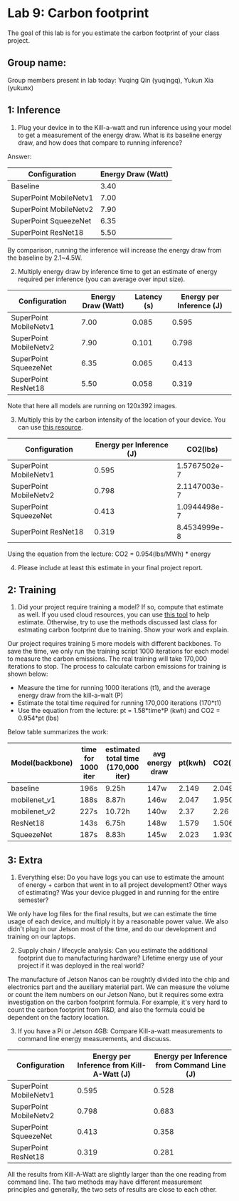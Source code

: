 Lab 9: Carbon footprint
===
The goal of this lab is for you estimate the carbon footprint of your class project.

Group name:
---
Group members present in lab today: Yuqing Qin (yuqingq), Yukun Xia (yukunx)

1: Inference
----
1. Plug your device in to the Kill-a-watt and run inference using your model to get a measurement of the energy draw. What is its baseline energy draw, and how does that compare to running inference?

Answer:

| Configuration          | Energy Draw (Watt) |
|------------------------|--------------------|
| Baseline               | 3.40               |
| SuperPoint MobileNetv1 | 7.00               |
| SuperPoint MobileNetv2 | 7.90               |
| SuperPoint SqueezeNet  | 6.35               |
| SuperPoint ResNet18    | 5.50               |

By comparison, running the inference will increase the energy draw from the baseline by 2.1~4.5W.


2. Multiply energy draw by inference time to get an estimate of energy required per inference (you can average over input size).

| Configuration          | Energy Draw (Watt) | Latency (s) | Energy per Inference (J) |
|------------------------|--------------------|-------------|--------------------------|
| SuperPoint MobileNetv1 | 7.00               | 0.085       | 0.595                    |
| SuperPoint MobileNetv2 | 7.90               | 0.101       | 0.798                    |
| SuperPoint SqueezeNet  | 6.35               | 0.065       | 0.413                    |
| SuperPoint ResNet18    | 5.50               | 0.058       | 0.319                    |

Note that here all models are running on 120x392 images.

3. Multiply this by the carbon intensity of the location of your device. You can use [this resource](https://www.epa.gov/egrid/power-profiler#/).

| Configuration          | Energy per Inference (J) | CO2(lbs)      |
|------------------------|--------------------------|---------------|
| SuperPoint MobileNetv1 | 0.595                    | 1.5767502e-7 |
| SuperPoint MobileNetv2 | 0.798                    | 2.1147003e-7 |
| SuperPoint SqueezeNet  | 0.413                    | 1.0944498e-7 |
| SuperPoint ResNet18    | 0.319                    | 8.4534999e-8 |

Using the equation from the lecture: CO2 = 0.954(lbs/MWh) * energy

4. Please include at least this estimate in your final project report.

2: Training
----
1. Did your project require training a model? If so, compute that estimate as well. If you used cloud resources, you can use [this tool](https://mlco2.github.io/impact/#compute) to help estimate. Otherwise, try to use the methods discussed last class for estmating carbon footprint due to training. Show your work and explain.

Our project requires training 5 more models with different backbones. To save the time, we only run the training script 1000 iterations for each model to measure the carbon emissions. The real training will take 170,000 iterations to stop. The process to calculate carbon emissions for training is shown below:

- Measure the time for running 1000 iterations (t1), and the average energy draw from the kill-a-walt (P)
- Estimate the total time required for running 170,000 iterations (170*t1)
- Use the equation from the lecture: pt = 1.58\*time\*P (kwh) and CO2 = 0.954*pt (lbs)

Below table summarizes the work:

   Model(backbone)   | time for 1000 iter | estimated total time (170,000 iter) | avg energy draw | pt(kwh)  | CO2(lbs)
   ---               | ---                | ---                                 | ---             | ---      | ---
   baseline          |196s                | 9.25h                               | 147w            |2.149     |2.049
   mobilenet_v1      |188s                | 8.87h                               | 146w            |2.047     |1.950
   mobilenet_v2      |227s                | 10.72h                              | 140w            |2.37      |2.26
   ResNet18          |143s                | 6.75h                               | 148w            |1.579     |1.506
   SqueezeNet        |187s                | 8.83h                               | 145w            |2.023     |1.930

3: Extra
----
1. Everything else: Do you have logs you can use to estimate the amount of energy + carbon that went in to all project development? Other ways of estimating? Was your device plugged in and running for the entire semester?

We only have log files for the final results, but we can estimate the time usage of each device, and multiply it by a reasonable power value. We also didn't plug in our Jetson most of the time, and do our development and training on our laptops.

2. Supply chain / lifecycle analysis: Can you estimate the additional footprint due to manufacturing hardware? Lifetime energy use of your project if it was deployed in the real world?

The manufacture of Jetson Nanos can be roughtly divided into the chip and electronics part and the auxiliary material part. We can measure the volume or count the item numbers on our Jetson Nano, but it requires some extra investigation on the carbon footprint formula. For example, it's very hard to count the carbon footprint from R&D, and also the formula could be dependent on the factory location.


3. If you have a Pi or Jetson 4GB: Compare Kill-a-watt measurements to command line energy measurements, and discuuss.

| Configuration          | Energy per Inference from Kill-A-Watt (J) | Energy per Inference from Command Line (J) |
|------------------------|-------------------------------------------|--------------------------------------------|
| SuperPoint MobileNetv1 | 0.595                                     | 0.528                                      |
| SuperPoint MobileNetv2 | 0.798                                     | 0.683                                      |
| SuperPoint SqueezeNet  | 0.413                                     | 0.358                                      |
| SuperPoint ResNet18    | 0.319                                     | 0.281                                      |

All the results from Kill-A-Watt are slightly larger than the one reading from command line. The two methods may have different measurement principles and generally, the two sets of results are close to each other.